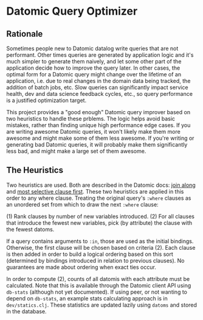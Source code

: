 # Datomic Query Optimizer

## Rationale

Sometimes people new to Datomic datalog write queries that are not performant.
Other times queries are generated by application logic and it's much simpler to generate them naively, and let some other part of the application decide how to improve the query later.
In other cases, the optimal form for a Datomic query might change over the lifetime of an application, i.e. due to real changes in the domain data being tracked, the addition of batch jobs, etc.
Slow queries can significantly impact service health, dev and data science feedback cycles, etc., so query performance is a justified optimization target.

This project provides a "good enough" Datomic query improver based on two heuristics to handle these prblems. The logic helps avoid basic mistakes, rather than finding unique high performance edge cases.
If you are writing awesome Datomic queries, it won't likely make them more awesome and might make some of them less awesome.
If you're writing or generating bad Datomic queries, it will probably make them significantly less bad, and might make a large set of them awesome.

## The Heuristics

Two heuristics are used. Both are described in the Datomic docs: [join along](https://docs.datomic.com/on-prem/best-practices.html#join-along)
and [most selective clause first](https://docs.datomic.com/on-prem/best-practices.html#most-selective-clauses-first).
These two heuristics are applied in this order to any where clause. Treating the original query's `:where` clauses as an unordered set from which to draw the next `:where` clause:

(1) Rank clauses by number of new variables introduced.
(2) For all clauses that introduce the fewest new variables, pick (by attribute) the clause with the fewest datoms.

If a query contains arguments to `:in`, those are used as the initial bindings. Otherwise, the first clause will be chosen based on criteria (2).
Each clause is then added in order to build a logical ordering based on this sort (determined by bindings introduced in relation to previous clauses).
No guarantees are made about ordering when exact ties occur.

In order to compute (2), counts of all datomis with each attribute must be calculated. Note that this is available through the
Datomic client API using `db-stats` (although not yet documented). If using peer, or not wanting to depend on `db-stats`, an
example stats calculating approach is in `dev/statics.clj`. These statistics are updated lazily using `datoms` and stored in the database.
